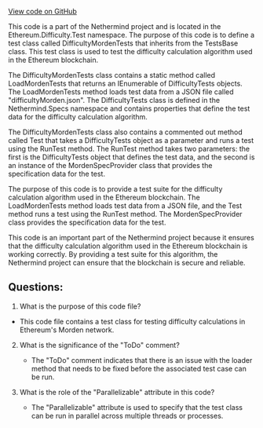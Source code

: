 [View code on GitHub](https://github.com/NethermindEth/nethermind/src/Nethermind/Ethereum.Difficulty.Test/DifficultyMordenTests.cs)

This code is a part of the Nethermind project and is located in the Ethereum.Difficulty.Test namespace. The purpose of this code is to define a test class called DifficultyMordenTests that inherits from the TestsBase class. This test class is used to test the difficulty calculation algorithm used in the Ethereum blockchain. 

The DifficultyMordenTests class contains a static method called LoadMordenTests that returns an IEnumerable of DifficultyTests objects. The LoadMordenTests method loads test data from a JSON file called "difficultyMorden.json". The DifficultyTests class is defined in the Nethermind.Specs namespace and contains properties that define the test data for the difficulty calculation algorithm. 

The DifficultyMordenTests class also contains a commented out method called Test that takes a DifficultyTests object as a parameter and runs a test using the RunTest method. The RunTest method takes two parameters: the first is the DifficultyTests object that defines the test data, and the second is an instance of the MordenSpecProvider class that provides the specification data for the test. 

The purpose of this code is to provide a test suite for the difficulty calculation algorithm used in the Ethereum blockchain. The LoadMordenTests method loads test data from a JSON file, and the Test method runs a test using the RunTest method. The MordenSpecProvider class provides the specification data for the test. 

This code is an important part of the Nethermind project because it ensures that the difficulty calculation algorithm used in the Ethereum blockchain is working correctly. By providing a test suite for this algorithm, the Nethermind project can ensure that the blockchain is secure and reliable.
## Questions: 
 1. What is the purpose of this code file?
   - This code file contains a test class for testing difficulty calculations in Ethereum's Morden network.

2. What is the significance of the "ToDo" comment?
   - The "ToDo" comment indicates that there is an issue with the loader method that needs to be fixed before the associated test case can be run.

3. What is the role of the "Parallelizable" attribute in this code?
   - The "Parallelizable" attribute is used to specify that the test class can be run in parallel across multiple threads or processes.